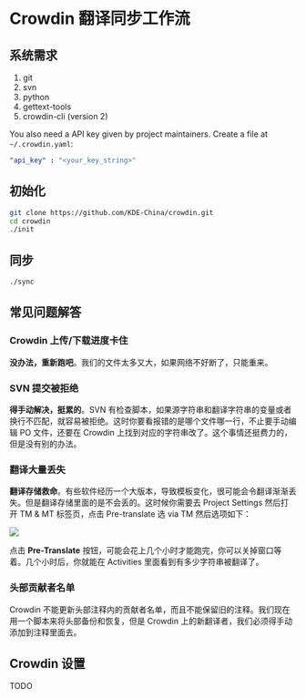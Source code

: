 # Crowdin 翻译同步工作流

## 系统需求

1. git
2. svn
3. python
4. gettext-tools
5. crowdin-cli (version 2)

You also need a API key given by project maintainers. Create a file at `~/.crowdin.yaml`:

```yaml
"api_key" : "<your_key_string>"
```

## 初始化

```sh
git clone https://github.com/KDE-China/crowdin.git
cd crowdin
./init
```

## 同步

```sh
./sync
```

## 常见问题解答

### Crowdin 上传/下载进度卡住

**没办法，重新跑吧**。我们的文件太多又大，如果网络不好断了，只能重来。

### SVN 提交被拒绝

**得手动解决，挺累的**。SVN 有检查脚本，如果源字符串和翻译字符串的变量或者换行不匹配，就容易被拒绝。这时你要看报错的是哪个文件哪一行，不止要手动编辑 PO 文件，还要在 Crowdin 上找到对应的字符串改了。这个事情还挺费力的，但是没有别的办法。

### 翻译大量丢失

**翻译存储救命**。有些软件经历一个大版本，导致模板变化，很可能会令翻译渐渐丢失。但是翻译存储里面的是不会丢的。这时候你需要去 Project Settings 然后打开 TM & MT 标签页，点击 Pre-translate 选 via TM 然后选项如下：

![](https://screenshots.firefoxusercontent.com/images/f8cc5931-bb29-4553-bd3a-640342260305.png)

点击 **Pre-Translate** 按钮，可能会花上几个小时才能跑完，你可以关掉窗口等着。几个小时后，你就能在 Activities 里面看到有多少字符串被翻译了。

### 头部贡献者名单

Crowdin 不能更新头部注释内的贡献者名单，而且不能保留旧的注释。我们现在用一个脚本来将头部备份和恢复，但是 Crowdin 上的新翻译者，我们必须得手动添加到注释里面去。

## Crowdin 设置

TODO